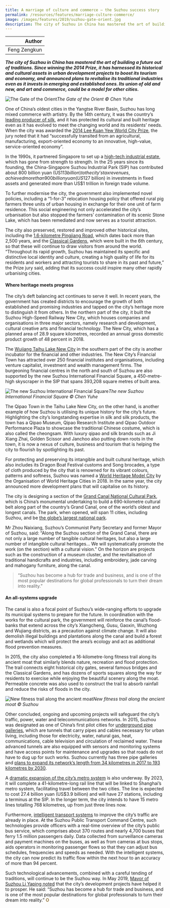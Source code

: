```yaml
---
title: A marriage of culture and commerce – the Suzhou success story
permalink: /resources/features/marriage-culture-commerce/
image: /images/features/2019/suzhou-gate-orient.jpg
description: The city of Suzhou in China has mastered the art of building a future out of traditions. Since winning the 2014 Prize, it has harnessed its historical and cultural assets in urban development projects to boost its tourism and economy, and announced plans to revitalise its traditional industries even as it invests in emerging and established ones. Its union of old and new, and art and commerce, could be a model for other cities.
---
```


| Author |
|---:|
| Feng Zengkun |

***The city of Suzhou in China has mastered the art of building a future out of traditions. Since winning the 2014 Prize, it has harnessed its historical and cultural assets in urban development projects to boost its tourism and economy, and announced plans to revitalise its traditional industries even as it invests in emerging and established ones. Its union of old and new, and art and commerce, could be a model for other cities.***

![The Gate of the Orient](/images/features/2019/suzhou-gate-orient.jpg/)*The Gate of the Orient © Chen Yuhe*

One of China’s oldest cities in the Yangtse River Basin, Suzhou has long mixed commerce with artistry. By the 14th century, it was the country’s [leading producer of silk](https://www.lonelyplanet.com/china/suzhou/background/history/a/nar/34613a37-3812-4339-8c16-72811801042b/356023), and it has protected its cultural and built heritage even as it has evolved to meet the changing world and its residents’ needs. When the city was awarded the [2014 Lee Kuan Yew World City Prize](/laureates/2014/laureate/), the jury noted that it had “successfully transited from an agricultural, manufacturing, export-oriented economy to an innovative, high-value, service-oriented economy”. 

In the 1990s, it partnered Singapore to set up a [high-tech industrial estate](http://www.chinadaily.com.cn/cndy/2019-04/12/content_37457505.htm), which has gone from strength to strength. In the 25 years since its founding, the China-Singapore Suzhou Industrial Park (SIP) has contributed about 800 billion yuan (US$113 billion) to the city’s tax revenues, achieved more than 900 billion yuan (US$127 billion) in investments in fixed assets and generated more than US$1 trillion in foreign trade volume. 

To further modernise the city, the government also implemented novel policies, including a “1-for-3” relocation housing policy that offered rural pig farmers three units of urban housing in exchange for their one unit of farm residence. This social engineering not only accelerated the city’s urbanisation but also stopped the farmers’ contamination of its scenic Stone Lake, which has been remediated and now serves as a tourist attraction. 

The city also preserved, restored and improved other historical sites, including the [1.6-kilometre Pingjiang Road](http://www.chinadaily.com.cn/weekend/2015-10/24/content_22272815_4.htm), which dates back more than 2,500 years, and the [Classical Gardens](https://whc.unesco.org/en/list/813/), which were built in the 6th century, so that these will continue to draw visitors from around the world. “Throughout its rapid growth, Suzhou has maintained its specific and distinctive local identity and culture, creating a high quality of life for its residents and workers and attracting tourists to share in its past and future,” the Prize jury said, adding that its success could inspire many other rapidly urbanising cities.

#### **Where heritage meets progress**

The city’s deft balancing act continues to serve it well. In recent years, the government has created districts to encourage the growth of both established and promising industries and tapped on the city’s heritage more to distinguish it from others. In the northern part of the city, it built the Suzhou High-Speed Railway New City, which houses companies and organisations in three major sectors, namely research and development, cultural creative arts and financial technology. The New City, which has a planned area of 28.9 square kilometres, recorded an annual gross domestic product growth of 48 percent in 2018.

The [Wujiang Taihu Lake New City](https://www.shine.cn/news/nation/1811074723/) in the southern part of the city is another incubator for the financial and other industries. The New City’s Financial Town has attracted over 250 financial institutes and organisations, including venture capitalist, investment and wealth management firms. The burgeoning financial centres in the north and south of Suzhou are also supported by the new Suzhou International Financial Square, a 450-metre-high skyscraper in the SIP that spans 393,208 square metres of built area.

![The new Suzhou International Financial Square](/images/features/2019/suzhou-international-financial-square.jpg/)*The new Suzhou International Financial Square © Chen Yuhe*

The Qipao Town in the Taihu Lake New City, on the other hand, is another example of how Suzhou is utilising its unique history for the city’s future. Highlighting the city’s longstanding expertise in silk and silk products, the town has a Qipao Museum, Qipao Research Institute and Qipao Outdoor Performance Plaza to showcase the traditional Chinese costume, which is also called the cheongsam. With luxury qipao and silk brands such as Ji Xiang Zhai, Golden Scissor and Janchoo also putting down roots in the town, it is now a nexus of culture, business and tourism that is helping the city to flourish by spotlighting its past.

For protecting and preserving its intangible and built cultural heritage, which also includes its Dragon Boat Festival customs and Song brocades, a type of cloth produced by the city that is renowned for its vibrant colours, patterns and softness, Suzhou was named a [World Heritage Model City](http://en.isuzhou.me/columns_detail.asp?id=4692#.XWAOL1B7kb0) by the Organisation of World Heritage Cities in 2018. In the same year, the city announced more development plans that will capitalise on its history.

The city is designing a section of the [Grand Canal National Cultural Park](https://www.shine.cn/feature/lifestyle/1811165274/), which is China’s monumental undertaking to build a 690-kilometre cultural belt along part of the country’s Grand Canal, one of the world’s oldest and longest canals. The park, when opened, will span 11 cities, including Suzhou, and be [the globe’s largest national park](http://www.chinadaily.com.cn/a/201810/19/WS5bc935bea310eff3032834ec.html). 

Mr Zhou Naixiang, Suzhou’s Communist Party Secretary and former Mayor of Suzhou, said: “Along the Suzhou section of the Grand Canal, there are not only a large number of tangible cultural heritages, but also a large number of intangible cultural heritages… We will systematically promote the work (on the section) with a cultural vision.” On the horizon are projects such as the construction of a museum cluster, and the revitalisation of traditional handicrafts and industries, including embroidery, jade carving and mahogany furniture, along the canal.

> “Suzhou has become a hub for trade and business, and is one of the most popular destinations for global professionals to turn their dream into reality.”

#### **An all-systems upgrade**

The canal is also a focal point of Suzhou’s wide-ranging efforts to upgrade its municipal systems to prepare for the future. In coordination with the works for the cultural park, the government will reinforce the canal’s flood-banks that extend across the city’s Xiangcheng, Gusu, Gaoxin, Wuzhong and Wujiang districts, as a precaution against climate change. It will also demolish illegal buildings and plantations along the canal and build a forest and wetlands which will protect the area’s ecology and act as additional flood prevention measures. 

In 2015, the city also completed a 16-kilometre-long fitness trail along its ancient moat that similarly blends nature, recreation and flood protection. The trail connects eight historical city gates, several famous bridges and the Classical Gardens, and has dozens of sports squares along the way for residents to exercise while enjoying the beautiful scenery along the moat. Permeable concrete was also used to construct the trail to absorb rainfall and reduce the risks of floods in the city.  

![New fitness trail along the ancient moat](/images/features/2019/suzhou-fitness-track.jpg/)*New fitness trail along the ancient moat © Suzhou*

Other concluded, ongoing and upcoming projects will safeguard the city’s traffic, power, water and telecommunications networks. In 2015, Suzhou was designated as one of China’s first pilot cities for [underground pipe galleries](https://www.marketwatch.com/press-release/smart-city-suzhou---eastern-chinese-metropolis-uses-ai-and-others-to-forge-ahead-2019-05-16-91972841), which are tunnels that carry pipes and cables necessary for urban living, including those for electricity, water, natural gas, heat, communications, cable television and circulation of reclaimed water. These advanced tunnels are also equipped with sensors and monitoring systems and have access points for maintenance and upgrades so that roads do not have to dug up for such works. Suzhou currently has three pipe galleries and [plans to expand its network’s length from 34 kilometres in 2017 to 193 kilometres by 2030](http://www.sipac.gov.cn/english/dthg/2018y/201801/t20180114_675117.htm).

A [dramatic expansion of the city’s metro system](https://www.shine.cn/news/nation/1809071746/) is also underway. By 2023, it will complete a 41-kilometre-long rail line that will be linked to Shanghai’s metro system, facilitating travel between the two cities. The line is expected to cost 27.4 billion yuan (US$3.9 billion) and will have 27 stations, including a terminus at the SIP. In the longer term, the city intends to have 15 metro lines totalling 768 kilometres, up from just three lines now.

Furthermore, [intelligent transport systems](https://www.worldbank.org/en/news/feature/2018/11/16/reducing-traffic-congestion-and-emission-in-chinese-cities) to improve the city’s traffic are already in place. At the Suzhou Public Transport Command Centre, such technologies provide officers with a real-time overview of the city’s public bus service, which comprises about 370 routes and nearly 4,700 buses that ferry 1.5 million passengers daily. Data collected from surveillance cameras and payment machines on the buses, as well as from cameras at bus stops, aids operators in monitoring passenger flows so that they can adjust bus schedules, frequencies and speeds as needed. With the intelligent systems, the city can now predict its traffic flow within the next hour to an accuracy of more than 94 percent. 

Such technological advancements, combined with a careful tending of traditions, will continue to be the Suzhou way. In May 2019, [Mayor of Suzhou Li Yaping noted](http://www.chinadaily.com.cn/cndy/2019-05/20/content_37471064.htm) that the city’s development projects have helped it to prosper. He said: “Suzhou has become a hub for trade and business, and is one of the most popular destinations for global professionals to turn their dream into reality.” **<font color="#967942">O</font>**
